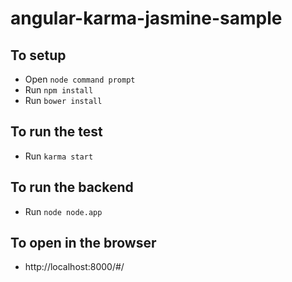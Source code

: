 # angular-karma-jasmine-sample
## To setup
- Open `node command prompt`
- Run `npm install`
- Run `bower install`

## To run the test
- Run `karma start`
 
## To run the backend
- Run `node node.app`

## To open in the browser
- http://localhost:8000/#/
